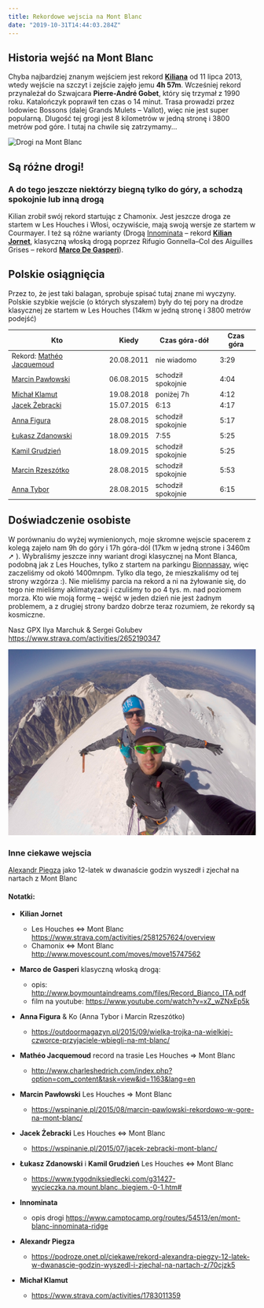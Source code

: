 ```yaml
---
title: Rekordowe wejscia na Mont Blanc
date: "2019-10-31T14:44:03.284Z"
---
```


## Historia wejść na Mont Blanc

Chyba najbardziej znanym wejściem jest rekord [**Kiliana**](#KilianJornet) od 11 lipca 2013,  wtedy wejście na szczyt i zejście zajęło jemu **4h 57m**. Wcześniej rekord przynależał do Szwajcara **Pierre-André Gobet**, który się trzymał z 1990 roku. Katalończyk poprawił ten czas o 14 minut. Trasa prowadzi przez lodowiec Bossons (dalej Grands Mulets – Vallot), więc nie jest super popularną. Dlugość tej grogi jest 8 kilometrów w jedną stronę i 3800 metrów pod góre. I tutaj na chwile się zatrzymamy...


![Drogi na Mont Blanc](./mapa.png)

## Są różne drogi!

### A do tego jeszcze niektórzy biegną tylko do góry, a schodzą spokojnie lub inną drogą

Kilian zrobił swój rekord startując z Chamonix. Jest jeszcze droga ze startem w Les Houches i Włosi, oczywiście, mają swoją wersje ze startem w Courmayer. I też są różne warianty (Drogą [Innominata](#Innominata) – rekord [**Kilian Jornet**](#KilianJornet), klasyczną włoską drogą poprzez Rifugio Gonnella–Col des Aiguilles Grises – rekord [**Marco De Gasperi**](#MarcodeGasperi)).



## Polskie osiągnięcia

Przez to, że jest taki balagan, sprobuje spisać tutaj znane mi wyczyny. Polskie szybkie wejście (o których słyszałem) były do tej pory na drodze klasycznej ze startem w Les Houches (14km w jedną stronę i 3800 metrów podejść)

| Kto | Kiedy | Czas góra-dół | Czas góra |
| ---- | ---- | ---- | ---- |
| Rekord: [Mathéo Jacquemoud](#MatheoJacquemoud) | 20.08.2011 | nie wiadomo | 3:29 |
| [Marcin Pawłowski](MarcinPawlowski) | 06.08.2015 | schodził spokojnie | 4:04 |
| [Michał Klamut](#MichalKlamut) | 19.08.2018 | poniżej 7h | 4:12 |
| [Jacek Żebracki](#JacekZebracki) | 15.07.2015 | 6:13 | 4:17 |
| [Anna Figura](#AnnaFigura) | 28.08.2015 | schodził spokojnie | 5:17 |
| [Łukasz Zdanowski](#LZKG) | 18.09.2015 | 7:55 | 5:25 |
| [Kamil Grudzień](#LZKG) | 18.09.2015 | schodził spokojnie | 5:25 |
| [Marcin Rzeszótko](#AnnaFigura) | 28.08.2015 | schodził spokojnie | 5:53 |
| [Anna Tybor](#AnnaFigura)  | 28.08.2015 | schodził spokojnie | 6:15 |



## Doświadczenie osobiste

W porównaniu do wyżej wymienionych, moje skromne wejscie spacerem z kolegą zajeło nam 9h do góry i 17h góra-dól (17km w jedną strone i 3460m ➚ ). Wybraliśmy jeszcze inny wariant drogi klasycznej na Mont Blanca, podobną jak z Les Houches, tylko z startem na parkingu [Bionnassay](https://goo.gl/maps/Fsyirds1JL86Wy1t6), więc zaczeliśmy od okołó 1400mnpm. Tylko dla tego, że mieszkaliśmy od tej strony wzgórza :). Nie mieliśmy parcia na rekord a ni na żyłowanie się, do tego nie mieliśmy aklimatyzacji i czuliśmy to po 4 tys. m. nad poziomem morza. Kto wie moją formę – wejść w jeden dzień nie jest żadnym problemem, a z drugiej strony bardzo dobrze teraz rozumiem, że rekordy są kosmiczne.

Nasz GPX Ilya Marchuk & Sergei Golubev  https://www.strava.com/activities/2652190347


![na szczycie Mont Blanc](./ILya_Segej_MontBlanc.jpg)

### Inne ciekawe wejscia

[Alexandr Piegza](#AlexandrPiegza) jako 12-latek w dwanaście godzin wyszedł i zjechał na nartach z Mont Blanc



#### Notatki:

* <a name="KilianJornet"></a>**Kilian Jornet**
  * Les Houches <=> Mont Blanc https://www.strava.com/activities/2581257624/overview
  * Chamonix <=> Mont Blanc  http://www.movescount.com/moves/move15747562



* <a name="MarcodeGasperi"></a>**Marco de Gasperi** klasyczną włoską drogą:
  * opis: http://www.boymountaindreams.com/files/Record_Bianco_ITA.pdf
  * film na youtube: https://www.youtube.com/watch?v=xZ_wZNxEp5k

* <a name="AnnaFigura"></a>**Anna Figura** & Ko (Anna Tybor i Marcin Rzeszótko)
  * https://outdoormagazyn.pl/2015/09/wielka-trojka-na-wielkiej-czworce-przyjaciele-wbiegli-na-mt-blanc/

* <a name="MatheoJacquemoud"></a>**Mathéo Jacquemoud** record na trasie Les Houches => Mont Blanc
  * http://www.charleshedrich.com/index.php?option=com_content&task=view&id=1163&lang=en

* <a name="MarcinPawlowski"></a>**Marcin Pawłowski**  Les Houches => Mont Blanc
  * https://wspinanie.pl/2015/08/marcin-pawlowski-rekordowo-w-gore-na-mont-blanc/

* <a name="JacekZebracki"></a>**Jacek  Żebracki** Les Houches <=> Mont Blanc
  * https://wspinanie.pl/2015/07/jacek-zebracki-mont-blanc/

* <a name="LZKG"></a>**Łukasz Zdanowski** i **Kamil Grudzień** Les Houches <=> Mont Blanc
  * https://www.tygodniksiedlecki.com/g31427-wycieczka.na.mount.blanc..biegiem.-0-1.htm#

* <a name="Innominata"></a> **Innominata** 
  * opis drogi https://www.camptocamp.org/routes/54513/en/mont-blanc-innominata-ridge

* <a name="AlexandrPiegza"></a>**Alexandr Piegza**
  * https://podroze.onet.pl/ciekawe/rekord-alexandra-piegzy-12-latek-w-dwanascie-godzin-wyszedl-i-zjechal-na-nartach-z/70cjzk5

* <a name="MichalKlamut"></a>**Michał Klamut**
  * https://www.strava.com/activities/1783011359
